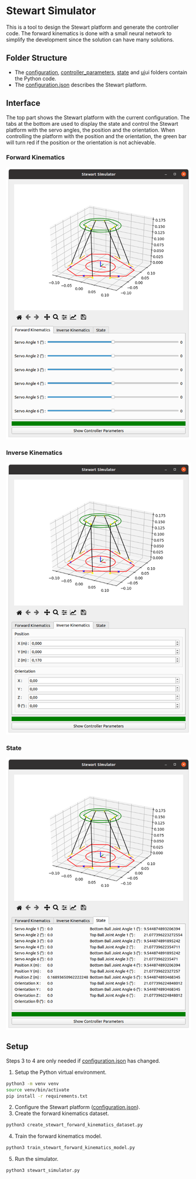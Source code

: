 # Stewart Simulator
This is a tool to design the Stewart platform and generate the controller code. The forward kinematics is done with a small neural network to simplify the development since the solution can have many solutions.

## Folder Structure
- The [configuration](configuration), [controller_parameters](controller_parameters), [state](state) and [ui]()ui folders contain the Python code.
- The [configuration.json](configuration.json) describes the Stewart platform.

## Interface
The top part shows the Stewart platform with the current configuration. The tabs at the bottom are used to display the state and control the Stewart platform with the servo angles, the position and the orientation.
When controlling the platform with the position and the orientation, the green bar will turn red if the position or the orientation is not achievable.

### Forward Kinematics
![Forward Kinematics](images/forward%20kinematics.png)

### Inverse Kinematics
![Inverse Kinematics](images/inverse%20kinematics.png)

### State
![State](images/state.png)

## Setup
Steps 3 to 4 are only needed if [configuration.json](configuration.json) has changed.

1. Setup the Python virtual environment.
```bash
python3 -m venv venv
source venv/bin/activate
pip install -r requirements.txt
```

2. Configure the Stewart platform ([configuration.json](configuration.json)).
3. Create the forward kinematics dataset.
```bash
python3 create_stewart_forward_kinematics_dataset.py
```

4. Train the forward kinematics model.
```bash
python3 train_stewart_forward_kinematics_model.py
```

5. Run the simulator.
```bash
python3 stewart_simulator.py
```
